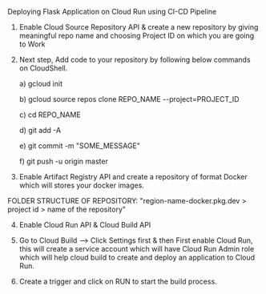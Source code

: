 Deploying Flask Application on Cloud Run using CI-CD Pipeline 

1. Enable Cloud Source Repository API & create a new repository by giving meaningful repo name and choosing Project ID on which you are going to Work

2. Next step, Add code to your repository by following below commands on CloudShell.

    a) gcloud init
    
    b) gcloud source repos clone REPO_NAME --project=PROJECT_ID
    
    c) cd REPO_NAME
    
    d) git add -A
    
    e) git commit -m "SOME_MESSAGE"
    
    f) git push -u origin master

3. Enable Artifact Registry API and create a repository of format Docker which will stores your docker images.

FOLDER STRUCTURE OF REPOSITORY: "region-name-docker.pkg.dev > project id > name of the repository"

4. Enable Cloud Run API & Cloud Build API

5. Go to Cloud Build --> Click Settings first & then First enable Cloud Run, this will create a service account which will have Cloud Run Admin role which will help cloud build to create and deploy an application to Cloud Run.

6. Create a trigger and click on RUN to start the build process.
